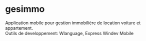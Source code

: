 # gesimmo
Application mobile pour gestion immobilière de location voiture et appartement.  
Outils de developpement: Wlanguage, Express Windev Mobile
